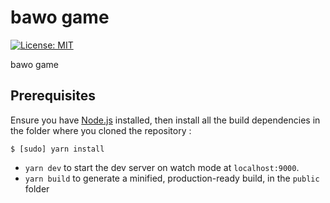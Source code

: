 # bawo game

[![License: MIT](https://img.shields.io/badge/License-MIT-yellow.svg)](https://github.com/melonjs/es6-boilerplate/blob/master/LICENSE)

bawo game
## Prerequisites

Ensure you have [Node.js](http://nodejs.org/) installed, then install all the build dependencies in the folder where you cloned the repository :

    $ [sudo] yarn install

- `yarn dev` to start the dev server on watch mode at `localhost:9000`.
- `yarn build` to generate a minified, production-ready build, in the `public` folder
